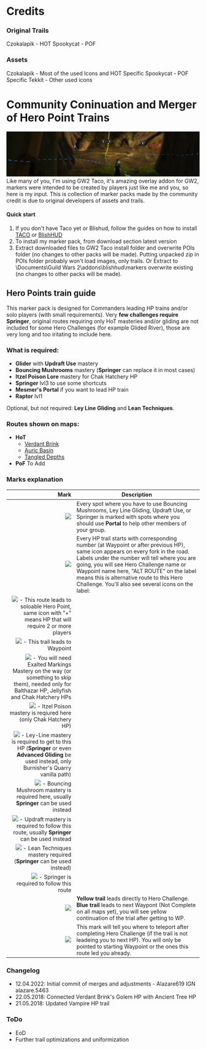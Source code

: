 # Credits

### Original Trails

Czokalapik - HOT
Spookycat - POF

### Assets

Czokalapik - Most of the used Icons and HOT Specific
Spookycat - POF Specific
Tekkit - Other used icons

# Community Coninuation and Merger of Hero Point Trains

![image](https://github.com/GW2-Community-Markers/Hero-Point-Trains/raw/master/Data/generic/hp_run_screen.png)
Like many of you, I'm using GW2 Taco, it's amazing overlay addon for GW2, markers were intended to be created by players just like me and you, so here is my input.
This is collection of marker packs made by the community credit is due to original developers of assets and trails.

#### Quick start

1. If you don't have Taco yet or Blishud, follow the guides on how to install [TACO](http://www.gw2taco.com/2015/12/quick-start-guide.html) or [BlishHUD](https://blishhud.com/docs/user/getting-started/)
2. To install my marker pack, from download section latest version
3. Extract downloaded files to GW2 Taco install folder and overwrite POIs folder (no changes to other packs will be made). Putting unpacked zip in POIs folder probably won't load images, only trails. Or Extract to \Documents\Guild Wars 2\addons\blishhud\markers overwrite existing (no changes to other packs will be made).

## Hero Points train guide

This marker pack is designed for Commanders leading HP trains and/or solo players (with small requirements). Very **few challenges require Springer**, original routes requiring only HoT masteries and/or gliding are not included for some Hero Challenges (for example Glided River), those are very long and too iritating to include here.

### What is required:

* **Glider** with **Updraft Use** mastery
* **Bouncing Mushrooms** mastery (**Springer** can replace it in most cases)
* **Itzel Poison Lore** mastery for Chak Hatchery HP
* **Springer** lvl3 to use some shortcuts
* **Mesmer's Portal** if you want to lead HP train
* **Raptor** lvl1

Optional, but not required: **Ley Line Gliding** and **Lean Techniques**.

### Routes shown on maps:

* **HoT**
    * [Verdant Brink](https://bitbucket.org/czokalapik/czokalapiks-guides-for-gw2taco/raw/master/POIs/Data/CzokalapiksGuides/git-instructions/VB.jpg)
    * [Auric Basin](https://bitbucket.org/czokalapik/czokalapiks-guides-for-gw2taco/raw/master/POIs/Data/CzokalapiksGuides/git-instructions/AB.jpg)
    * [Tangled Depths](https://bitbucket.org/czokalapik/czokalapiks-guides-for-gw2taco/raw/master/POIs/Data/CzokalapiksGuides/git-instructions/TD.jpg)
* **PoF**
To Add

### Marks explanation

| Mark | Description |
| ---: | ----------- |
| ![](https://bitbucket.org/czokalapik/czokalapiks-guides-for-gw2taco/raw/master/POIs/Data/CzokalapiksGuides/git-instructions/cz_git_portal.png) | Every spot where you have to use Bouncing Mushrooms, Ley Line Gliding, Updraft Use, or Springer is marked with spots where you should use **Portal** to help other members of your group. |
| ![](https://bitbucket.org/czokalapik/czokalapiks-guides-for-gw2taco/raw/master/POIs/Data/CzokalapiksGuides/git-instructions/cz_git_num_label.png) | Every HP trail starts with corresponding number (at Waypoint or after previous HP), same icon appears on every fork in the road. Labels under the number will tell where you are going, you will see Hero Challenge name or Waypoint name here, "ALT ROUTE" on the label means this is alternative route to this Hero Challenge. You'll also see several icons on the label: |
| ![](https://bitbucket.org/czokalapik/czokalapiks-guides-for-gw2taco/raw/master/POIs/Data/CzokalapiksGuides/git-instructions/cz_git_labels_hp.png) \- This route leads to soloable Hero Point\, same icon with "\+" means HP that will require 2 or more players |  |
| ![](https://bitbucket.org/czokalapik/czokalapiks-guides-for-gw2taco/raw/master/POIs/Data/CzokalapiksGuides/git-instructions/cz_git_labels_wp.png) \- This trail leads to Waypoint |  |
| ![](https://bitbucket.org/czokalapik/czokalapiks-guides-for-gw2taco/raw/master/POIs/Data/CzokalapiksGuides/git-instructions/cz_git_labels_exaltedmarkings.png) \- You will need Exalted Markings Mastery on the way \(or something to skip them\)\, needed only for Balthazar HP\, Jellyfish and Chak Hatchery HPs |  |
| ![](https://bitbucket.org/czokalapik/czokalapiks-guides-for-gw2taco/raw/master/POIs/Data/CzokalapiksGuides/git-instructions/cz_git_labels_itzelpoison.png) \- Itzel Poison mastery is reqiured here \(only Chak Hatchery HP\) |  |
| ![](https://bitbucket.org/czokalapik/czokalapiks-guides-for-gw2taco/raw/master/POIs/Data/CzokalapiksGuides/git-instructions/cz_git_labels_leyline.png) \- Ley\-Line mastery is required to get to this HP \(**Springer** or even **Advanced Gliding** be used instead, only Burnisher's Quarry vanilla path) |  |
| ![](https://bitbucket.org/czokalapik/czokalapiks-guides-for-gw2taco/raw/master/POIs/Data/CzokalapiksGuides/git-instructions/cz_git_labels_mushroom.png) \- Bouncing Mushroom mastery is required here\, usually **Springer** can be used instead |  |
| ![](https://bitbucket.org/czokalapik/czokalapiks-guides-for-gw2taco/raw/master/POIs/Data/CzokalapiksGuides/git-instructions/cz_git_labels_updraft.png) \- Updraft mastery is required to follow this route\, usually **Springer** can be used instead |  |
| ![](https://bitbucket.org/czokalapik/czokalapiks-guides-for-gw2taco/raw/master/POIs/Data/CzokalapiksGuides/git-instructions/cz_git_labels_lean.png) \- Lean Techniques mastery required \(**Springer** can be used instead) |  |
| ![](https://bitbucket.org/czokalapik/czokalapiks-guides-for-gw2taco/raw/master/POIs/Data/CzokalapiksGuides/git-instructions/cz_git_labels_springer.png) \- Springer is required to follow this route |  |
| ![](https://bitbucket.org/czokalapik/czokalapiks-guides-for-gw2taco/raw/master/POIs/Data/CzokalapiksGuides/git-instructions/cz_git_trail.png) | **Yellow trail** leads directly to Hero Challenge. **Blue trail** leads to next Waypont (Not Complete on all maps yet), you will see yellow continuation of the trial after getting to WP. |
| ![](https://bitbucket.org/czokalapik/czokalapiks-guides-for-gw2taco/raw/master/POIs/Data/CzokalapiksGuides/git-instructions/cz_git_signs_tp_to.png) | This mark will tell you where to teleport after completing Hero Challenge (if the trail is not leadeing you to next HP). You will only be pointed to starting Waypoint or the ones this route led you already. |

### Changelog

* 12.04.2022: Initial commit of merges and adjustments - Alazare619 IGN alazare.5463
* 22.05.2018: Connected Verdant Brink's Golem HP with Ancient Tree HP
* 21.05.2018: Updated Vampire HP trail

### ToDo

* EoD
* Further trail optimizations and uniformization